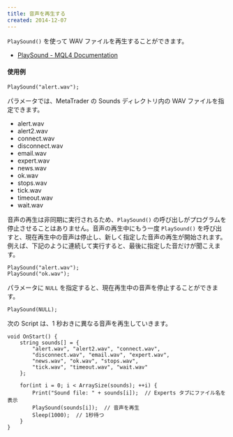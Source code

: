 ```yaml
---
title: 音声を再生する
created: 2014-12-07
---
```


`PlaySound()` を使って WAV ファイルを再生することができます。

* [PlaySound - MQL4 Documentation](http://docs.mql4.com/common/playsound)

#### 使用例
```mql
PlaySound("alert.wav");
```

パラメータでは、MetaTrader の Sounds ディレクトリ内の WAV ファイルを指定できます。

* alert.wav
* alert2.wav
* connect.wav
* disconnect.wav
* email.wav
* expert.wav
* news.wav
* ok.wav
* stops.wav
* tick.wav
* timeout.wav
* wait.wav

音声の再生は非同期に実行されるため、`PlaySound()` の呼び出しがプログラムを停止させることはありません。音声の再生中にもう一度 `PlaySound()` を呼び出すと、現在再生中の音声は停止し、新しく指定した音声の再生が開始されます。例えば、下記のように連続して実行すると、最後に指定した音だけが聞こえます。

```mql
PlaySound("alert.wav");
PlaySound("ok.wav");
```

パラメータに `NULL` を指定すると、現在再生中の音声を停止することができます。

```mql
PlaySound(NULL);
```

次の Script は、1 秒おきに異なる音声を再生していきます。

```mql
void OnStart() {
    string sounds[] = {
        "alert.wav", "alert2.wav", "connect.wav",
        "disconnect.wav", "email.wav", "expert.wav",
        "news.wav", "ok.wav", "stops.wav",
        "tick.wav", "timeout.wav", "wait.wav"
    };

    for(int i = 0; i < ArraySize(sounds); ++i) {
        Print("Sound file: " + sounds[i]);  // Experts タブにファイル名を表示
        PlaySound(sounds[i]);  // 音声を再生
        Sleep(1000);  // 1秒待つ
    }
}
```


